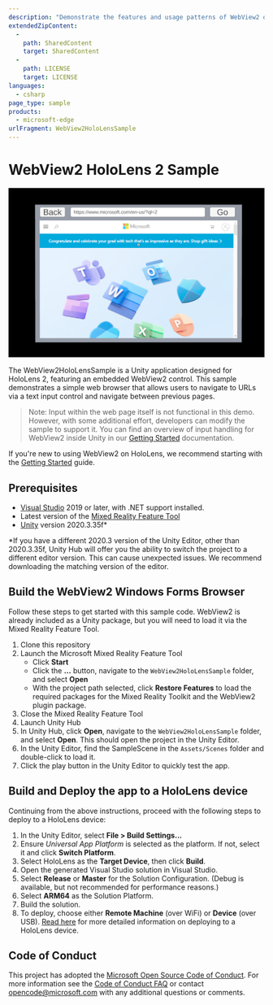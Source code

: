 ```yaml
---
description: "Demonstrate the features and usage patterns of WebView2 on HoloLens 2 in Unity."
extendedZipContent:
  -
    path: SharedContent
    target: SharedContent
  -
    path: LICENSE
    target: LICENSE
languages:
  - csharp
page_type: sample
products:
  - microsoft-edge
urlFragment: WebView2HoloLensSample
---
```

# WebView2 HoloLens 2 Sample

![Sample App Snapshot](screenshots/webview2_browser_hololens2.png)

The WebView2HoloLensSample is a Unity application designed for HoloLens 2, featuring an embedded WebView2 control. This sample demonstrates a simple web browser that allows users to navigate to URLs via a text input control and navigate between previous pages.

> Note: Input within the web page itself is not functional in this demo. However, with some additional effort, developers can modify the sample to support it. You can find an overview of input handling for WebView2 inside Unity in our [Getting Started](https://learn.microsoft.com/microsoft-edge/webview2/gettingstarted/hololens2) documentation.

If you're new to using WebView2 on HoloLens, we recommend starting with the [Getting Started](https://learn.microsoft.com/microsoft-edge/webview2/gettingstarted/hololens2) guide.

## Prerequisites

- [Visual Studio](https://visualstudio.microsoft.com/vs/) 2019 or later, with .NET support installed.
- Latest version of the [Mixed Reality Feature Tool](https://learn.microsoft.com/en-us/windows/mixed-reality/develop/unity/welcome-to-mr-feature-tool)
- [Unity](https://unity.com/download) version 2020.3.35f\*

\*If you have a different 2020.3 version of the Unity Editor, other than 2020.3.35f, Unity Hub will offer you the ability to switch the project to a different editor version. This can cause unexpected issues. We recommend downloading the matching version of the editor.

## Build the WebView2 Windows Forms Browser

Follow these steps to get started with this sample code. WebView2 is already included as a Unity package, but you will need to load it via the Mixed Reality Feature Tool.

1. Clone this repository
1. Launch the Microsoft Mixed Reality Feature Tool
    - Click **Start**
    - Click the **...** button, navigate to the `WebView2HoloLensSample` folder, and select **Open**
    - With the project path selected, click **Restore Features** to load the required packages for the Mixed Reality Toolkit and the WebView2 plugin package.
1. Close the Mixed Reality Feature Tool
1. Launch Unity Hub
1. In Unity Hub, click **Open**, navigate to the `WebView2HoloLensSample` folder, and select **Open**. This should open the project in the Unity Editor.
1. In the Unity Editor, find the SampleScene in the `Assets/Scenes` folder and double-click to load it.
1. Click the play button in the Unity Editor to quickly test the app.

## Build and Deploy the app to a HoloLens device

Continuing from the above instructions, proceed with the following steps to deploy to a HoloLens device:

1. In the Unity Editor, select **File > Build Settings...**
1. Ensure *Universal App Platform* is selected as the platform. If not, select it and click **Switch Platform**.
1. Select HoloLens as the **Target Device**, then click **Build**.
1. Open the generated Visual Studio solution in Visual Studio.
1. Select **Release** or **Master** for the Solution Configuration. (Debug is available, but not recommended for performance reasons.)
1. Select **ARM64** as the Solution Platform.
1. Build the solution.
1. To deploy, choose either **Remote Machine** (over WiFi) or **Device** (over USB). [Read here](https://learn.microsoft.com/en-us/windows/mixed-reality/develop/advanced-concepts/using-visual-studio?tabs=hl2) for more detailed information on deploying to a HoloLens device.

## Code of Conduct

This project has adopted the [Microsoft Open Source Code of Conduct](https://opensource.microsoft.com/codeofconduct/). For more information see the [Code of Conduct FAQ](https://opensource.microsoft.com/codeofconduct/faq/) or contact opencode@microsoft.com with any additional questions or comments.

